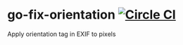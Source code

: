 # go-fix-orientation [![Circle CI](https://circleci.com/gh/minodisk/go-fix-orientation/tree/master.svg?style=svg)](https://circleci.com/gh/minodisk/go-fix-orientation/tree/master)
Apply orientation tag in EXIF to pixels
